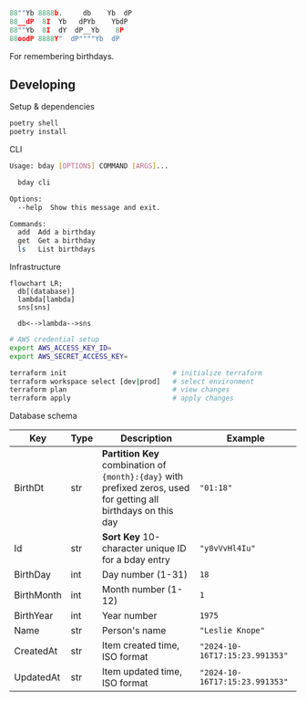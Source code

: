 ```py
88""Yb 8888b.     db    Yb  dP 
88__dP  8I  Yb   dPYb    YbdP  
88""Yb  8I  dY  dP__Yb    8P   
88oodP 8888Y"  dP""""Yb  dP    
```

For remembering birthdays.

## Developing

Setup & dependencies

```sh
poetry shell
poetry install
```

CLI

```sh
Usage: bday [OPTIONS] COMMAND [ARGS]...

  bday cli

Options:
  --help  Show this message and exit.

Commands:
  add  Add a birthday
  get  Get a birthday
  ls   List birthdays
```

Infrastructure

```mermaid
flowchart LR;
  db[(database)]
  lambda[lambda]
  sns[sns]

  db<-->lambda-->sns
```

```sh
# AWS credential setup
export AWS_ACCESS_KEY_ID=
export AWS_SECRET_ACCESS_KEY=

terraform init                          # initialize terraform
terraform workspace select [dev|prod]   # select environment
terraform plan                          # view changes
terraform apply                         # apply changes
```

Database schema

Key | Type | Description | Example
---|---|---|---
BirthDt | str | **Partition Key** combination of `{month}:{day}` with prefixed zeros, used for getting all birthdays on this day | `"01:18"`
Id | str | **Sort Key** 10-character unique ID for a bday entry | `"y8vVvHl4Iu"`
BirthDay | int | Day number (1-31) | `18`
BirthMonth | int | Month number (1-12) | `1`
BirthYear | int | Year number | `1975`
Name | str | Person's name | `"Leslie Knope"`
CreatedAt | str | Item created time, ISO format | `"2024-10-16T17:15:23.991353"`
UpdatedAt | str | Item updated time, ISO format | `"2024-10-16T17:15:23.991353"`
